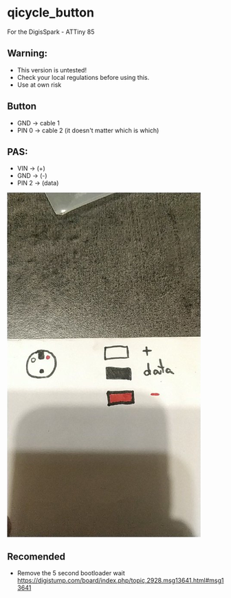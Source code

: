 # qicycle_button

For the DigisSpark - ATTiny 85

## Warning:
* This version is untested!
* Check your local regulations before using this.
* Use at own risk

## Button

* GND   -> cable 1
* PIN 0 -> cable 2 (it doesn't matter which is which)

## PAS:

* VIN   -> (+) 
* GND   -> (-) 
* PIN 2 -> (data) 

![](mburgas_diagram.jpeg)

## Recomended

* Remove the 5 second bootloader wait
https://digistump.com/board/index.php/topic,2928.msg13641.html#msg13641
